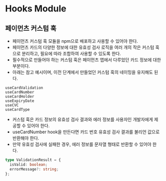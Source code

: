 # Hooks Module

## 페이먼츠 커스텀 훅
- 페이먼츠 커스텀 훅 모듈을 npm으로 배포하고 사용할 수 있어야 한다.
- 페이먼츠 카드의 다양한 정보에 대한 유효성 검사 로직을 여러 개의 작은 커스텀 훅으로 분리하고, 필요에 따라 조합하여 사용할 수 있도록 한다.
- 필수적으로 만들어야 하는 커스텀 훅은 페이먼츠 앱에서 다루었던 카드 정보에 대한 부분이다.
- 아래는 참고 예시이며, 이전 단계에서 만들었던 커스텀 훅의 네이밍을 유지해도 된다.

```
useCardValidation
useCardNumber
useCardHolder
useExpiryDate
useCVC
useCardType
```

- 커스텀 훅은 카드 정보의 유효성 검사 결과와 에러 정보를 사용자인 개발자에게 제공할 수 있어야 한다. 
- useCardNumber hook을 만든다면 카드 번호 유효성 검사 결과를 불리언 값으로 반환해야 한다. 
- 만약 유효성 검사에 실패한 경우, 에러 정보를 문자열 형태로 반환할 수 있어야 한다.

```ts
type ValidationResult = {
  isValid: boolean;
  errorMessage?: string;
};
```
